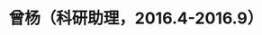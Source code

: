 ---
layout: member
title: 曾杨（科研助理，2016.4-2016.9）  
email: 635080313 at qq.com
head-to: 湖北万度光能有限责任公司  
image: /images/members/曾杨.jpg
alumni: true
---